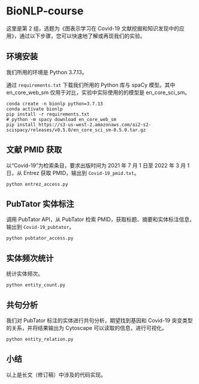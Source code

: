 # BioNLP-course

这里是第 2 组，选题为《图表示学习在 Covid-19 文献挖掘和知识发现中的应用》，通过以下步骤，您可以快速地了解或再现我们的实验。

## 环境安装

我们所用的环境是 Python 3.7.13。

通过 `requirements.txt` 下载我们所用的 Python 库与 spaCy 模型。其中 en_core_web_sm 仅用于对比，实验中实际使用的的模型是 en_core_sci_sm。

```shell
conda create -n bionlp python=3.7.13
conda activate bionlp
pip install -r requirements.txt
# python -m spacy download en_core_web_sm
pip install https://s3-us-west-2.amazonaws.com/ai2-s2-scispacy/releases/v0.5.0/en_core_sci_sm-0.5.0.tar.gz
```

## 文献 PMID 获取

以“Covid-19”为检索条目，要求出版时间为 2021 年 7 月 1 日至 2022 年 3 月 1 日，从 Entrez 获取 PMID，输出到 `Covid-19_pmid.txt`。

```shell
python entrez_access.py
```

## PubTator 实体标注

调用 PubTator API，从 PubTator 检索 PMID，获取标题、摘要和实体标注信息，输出到 `Covid-19_pubtator`。

```shell
python pubtator_access.py
```

## 实体频次统计

统计实体频次。

```shell
python entity_count.py
```

## 共句分析

我们对 PubTator 标注的实体进行共句分析，期望找到基因和 Covid-19 突变类型的关系，并将结果输出为 Cytoscape 可以读取的信息，进行可视化。

```shell
python entity_relation.py
```

## 小结

以上是长文（修订稿）中涉及的代码实现。

